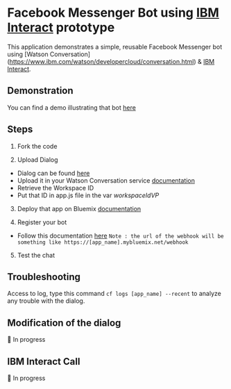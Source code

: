 # Facebook Messenger Bot using [IBM Interact](https://www.ibm.com/ms-en/marketplace/real-time-inbound-marketing) prototype

This application demonstrates a simple, reusable Facebook Messenger bot using [Watson Conversation] (https://www.ibm.com/watson/developercloud/conversation.html) & [IBM Interact](https://www.ibm.com/ms-en/marketplace/real-time-inbound-marketing).

## Demonstration

You can find a demo illustrating that bot [here](https://ibm.box.com/s/6v0rckk0f384f332asmjhy4q38b4ch55)

## Steps

1. Fork the code

2. Upload Dialog 
+ Dialog can be found [here](https://github.com/vperrinfr/FB_Bot_Interact/blob/master/dialog.json)
+ Upload it in your Watson Conversation service [documentation](https://www.ibm.com/watson/developercloud/doc/conversation/index.html)
+ Retrieve the Workspace ID
+ Put that ID in app.js file in the var *workspaceIdVP*

3. Deploy that app on Bluemix [documentation](https://console.ng.bluemix.net/docs/starters/upload_app.html)

4. Register your bot
+ Follow this documentation [here](https://developers.facebook.com/docs/messenger-platform/guides/quick-start)
`Note : the url of the webhook will be something like https://[app_name].mybluemix.net/webhook`

5. Test the chat

## Troubleshooting

Access to log, type this command `cf logs [app_name] --recent` to analyze any trouble with the dialog.

## Modification of the dialog

:children_crossing: In progress

## IBM Interact Call

:children_crossing: In progress
